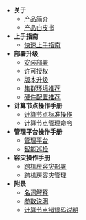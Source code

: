 <!--* README-->
* **关于**
  * [产品简介](introduce.md)
  * [产品白皮书](white-paper.md)
  <!--* [What's New](whats-new.md)-->
* **上手指南**
  * [快速上手指南](quick-start-guide.md)
  <!--* [基本操作](basic-operations.md)-->
* **部署升级**
  * [安装部署](installation-and-deployment.md)
  * [许可授权](service-license.md)
  * [版本升级](manual-update.md)
  * [ 集群环境推荐](cluster-environment-recommendation.md)
  * [硬件配置推荐](hardware-config-recommendation.md)
* **计算节点操作手册**
  * [计算节点标准操作](standard.md)
  * [计算节点管理命令](management-port-command.md)
* **管理平台操作手册**
  * [管理平台](hotdb-management.md)
  * [智能巡检](intelligent-inspection.md)
* **容灾操作手册**
  * [跨机房容灾部署](cross-idc-disaster-recovery.md)
  * [跨机房容灾管理](visual-idc.md)
* **附录**
  * [名词解释](glossary.md)
  * [参数说明](parameters.md)
  * [计算节点错误码说明](error-codes.md)
